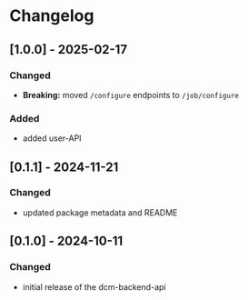 # Changelog

## [1.0.0] - 2025-02-17

### Changed

- **Breaking:** moved `/configure` endpoints to `/job/configure`

### Added

- added user-API

## [0.1.1] - 2024-11-21

### Changed

- updated package metadata and README

## [0.1.0] - 2024-10-11

### Changed

- initial release of the dcm-backend-api
